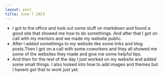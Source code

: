 ```yaml
---
layout: post
title: June 7 2023
---
```


- I got to the office and look out some stuff on markdown and found a good site that showed me how to do somethings. And after that I got on call with my mentors and we made my website public.
- After I added somethings to my website like some links and blog posts.Then I got on a call with some coworkers and they all showed me some of the websites they made and give me some helpful tips.
- And then for the rest of the day I just worked on my website and added some small things. I also looked into how to add images and themes but I havent got that to work just yet.